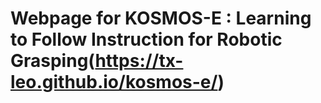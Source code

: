 <!--
 * @Author: TX-Leo
 * @Mail: tx.leo.wz@gmail.com
 * @Date: 2024-08-07 11:59:09
 * @Version: v1
 * @File: 
 * @Brief: 
-->
# Webpage for KOSMOS-E : Learning to Follow Instruction for Robotic Grasping(https://tx-leo.github.io/kosmos-e/)